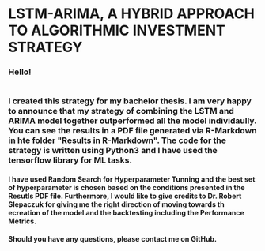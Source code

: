 # LSTM-ARIMA, A HYBRID APPROACH TO ALGORITHMIC INVESTMENT STRATEGY

### Hello!
#
### I created this strategy for my bachelor thesis. I am very happy to announce that my strategy of combining the LSTM and ARIMA model together outperformed all the model individaully. You can see the results in a PDF file generated via R-Markdown in hte folder "Results in R-Markdown". The code for the strategy is written using Python3 and I have used the tensorflow library for ML tasks. 

#### I have used Random Search for Hyperparameter Tunning and the best set of hyperparameter is chosen based on the conditions presented in the Resutls PDF file. Furthermore, I would like to give credits to Dr. Robert Slepaczuk for giving me the right direction of moving towards th ecreation of the model and the backtesting including the Performance Metrics.

#### Should you have any questions, please contact me on GitHub.
